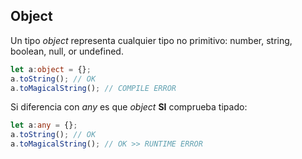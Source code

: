 ## Object

Un tipo _object_ representa cualquier tipo no primitivo: number, string, boolean, null, or undefined.

```typescript
let a:object = {};
a.toString(); // OK
a.toMagicalString(); // COMPILE ERROR
```

Si diferencia con _any_ es que _object_ **SI** comprueba tipado:
```typescript
let a:any = {};
a.toString(); // OK
a.toMagicalString(); // OK >> RUNTIME ERROR
```
